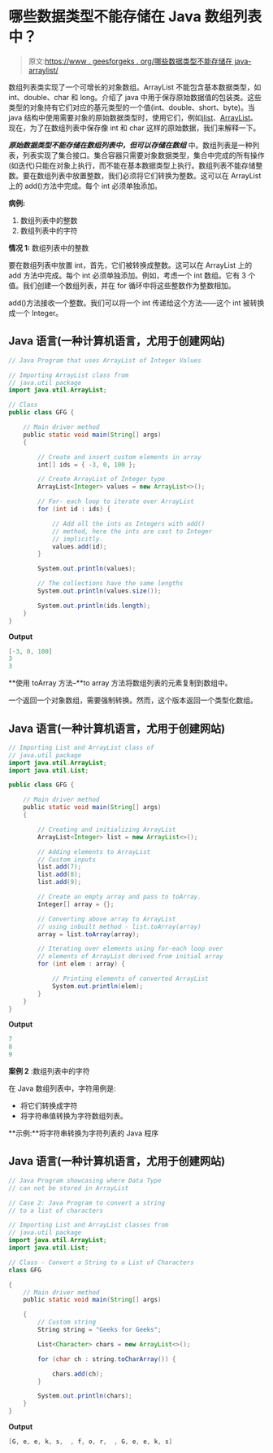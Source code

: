# 哪些数据类型不能存储在 Java 数组列表中？

> 原文:[https://www . geesforgeks . org/哪些数据类型不能存储在 java-arraylist/](https://www.geeksforgeeks.org/which-data-type-cannot-be-stored-in-java-arraylist/)

数组列表类实现了一个可增长的对象数组。ArrayList 不能包含基本数据类型，如 int、double、char 和 long。介绍了 java 中用于保存原始数据值的包装类。这些类型的对象持有它们对应的基元类型的一个值(int、double、short、byte)。当 java 结构中使用需要对象的原始数据类型时，使用它们，例如[jlist](https://www.geeksforgeeks.org/java-swing-jlist-with-examples/)、[ArrayList](https://www.geeksforgeeks.org/arraylist-in-java/)。现在，为了在数组列表中保存像 int 和 char 这样的原始数据，我们来解释一下。

***原始数据类型不能存储在数组列表中，但可以存储在数组*** 中。数组列表是一种列表，列表实现了集合接口。集合容器只需要对象数据类型，集合中完成的所有操作(如迭代)只能在对象上执行，而不能在基本数据类型上执行。数组列表不能存储整数。要在数组列表中放置整数，我们必须将它们转换为整数。这可以在 ArrayList 上的 add()方法中完成。每个 int 必须单独添加。

**病例:**

1.  数组列表中的整数
2.  数组列表中的字符

**情况 1:** 数组列表中的整数

要在数组列表中放置 int，首先，它们被转换成整数。这可以在 ArrayList 上的 add 方法中完成。每个 int 必须单独添加。例如，考虑一个 int 数组。它有 3 个值。我们创建一个数组列表，并在 for 循环中将这些整数作为整数相加。

add()方法接收一个整数。我们可以将一个 int 传递给这个方法——这个 int 被转换成一个 Integer。

## Java 语言(一种计算机语言，尤用于创建网站)

```java
// Java Program that uses ArrayList of Integer Values

// Importing ArrayList class from
// java.util package
import java.util.ArrayList;

// Class
public class GFG {

    // Main driver method
    public static void main(String[] args)
    {

        // Create and insert custom elements in array
        int[] ids = { -3, 0, 100 };

        // Create ArrayList of Integer type
        ArrayList<Integer> values = new ArrayList<>();

        // For- each loop to iterate over ArrayList
        for (int id : ids) {

            // Add all the ints as Integers with add()
            // method, here the ints are cast to Integer
            // implicitly.
            values.add(id);
        }

        System.out.println(values);

        // The collections have the same lengths
        System.out.println(values.size());

        System.out.println(ids.length);
    }
}
```

**Output**

```java
[-3, 0, 100]
3
3
```

**使用 toArray 方法–**to array 方法将数组列表的元素复制到数组中。

一个返回一个对象数组，需要强制转换。然而，这个版本返回一个类型化数组。

## Java 语言(一种计算机语言，尤用于创建网站)

```java
// Importing List and ArrayList class of
// java.util package 
import java.util.ArrayList;
import java.util.List;

public class GFG {

    // Main driver method
    public static void main(String[] args)
    {

        // Creating and initializing ArrayList
        ArrayList<Integer> list = new ArrayList<>();

        // Adding elements to ArrayList
        // Custom inputs
        list.add(7);
        list.add(8);
        list.add(9);

        // Create an empty array and pass to toArray.
        Integer[] array = {};

        // Converting above array to ArrayList
        // using inbuilt method - list.toArray(array)
        array = list.toArray(array);

        // Iterating over elements using for-each loop over
        // elements of ArrayList derived from initial array
        for (int elem : array) {

            // Printing elements of converted ArrayList
            System.out.println(elem);
        }
    }
}
```

**Output**

```java
7
8
9
```

**案例 2** :数组列表中的字符

在 Java 数组列表中，字符用例是:

*   将它们转换成字符
*   将字符串值转换为字符数组列表。

**示例:**将字符串转换为字符列表的 Java 程序

## Java 语言(一种计算机语言，尤用于创建网站)

```java
// Java Program showcasing where Data Type
// can not be stored in ArrayList

// Case 2: Java Program to convert a string
// to a list of characters

// Importing List and ArrayList classes from
// java.util package
import java.util.ArrayList;
import java.util.List;

// Class - Convert a String to a List of Characters
class GFG

{
    // Main driver method
    public static void main(String[] args)

    {
        // Custom string
        String string = "Geeks for Geeks";

        List<Character> chars = new ArrayList<>();

        for (char ch : string.toCharArray()) {

            chars.add(ch);
        }

        System.out.println(chars);
    }
}
```

**Output**

```java
[G, e, e, k, s,  , f, o, r,  , G, e, e, k, s]
```